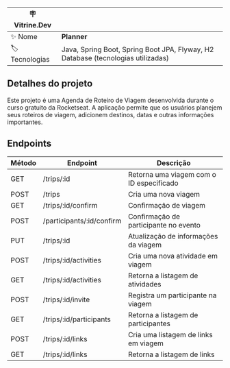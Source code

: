 | :placard: Vitrine.Dev |     |
| -------------  | --- |
| :sparkles: Nome        | **Planner**
| :label: Tecnologias | Java, Spring Boot, Spring Boot JPA, Flyway, H2 Database (tecnologias utilizadas)

## Detalhes do projeto

Este projeto é uma Agenda de Roteiro de Viagem desenvolvida durante o curso gratuito da Rocketseat. A aplicação permite que os usuários planejem seus roteiros de viagem, adicionem destinos, datas e outras informações importantes.

## Endpoints

| Método | Endpoint | Descrição |
| --- | --- | --- |
| GET | /trips/:id | Retorna uma viagem com o ID especificado |
| POST | /trips | Cria uma nova viagem |
| GET | /trips/:id/confirm | Confirmação de viagem |
| POST | /participants/:id/confirm | Confirmação de participante no evento |
| PUT | /trips/:id | Atualização de informações da viagem |
| POST | /trips/:id/activities | Cria uma nova atividade em viagem |
| GET | /trips/:id/activities | Retorna a listagem de atividades |
| POST | /trips/:id/invite | Registra um participante na viagem |
| GET | /trips/:id/participants | Retorna a listagem de participantes |
| POST | /trips/:id/links | Cria uma listagem de links em viagem |
| GET | /trips/:id/links | Retorna a listagem de links |

